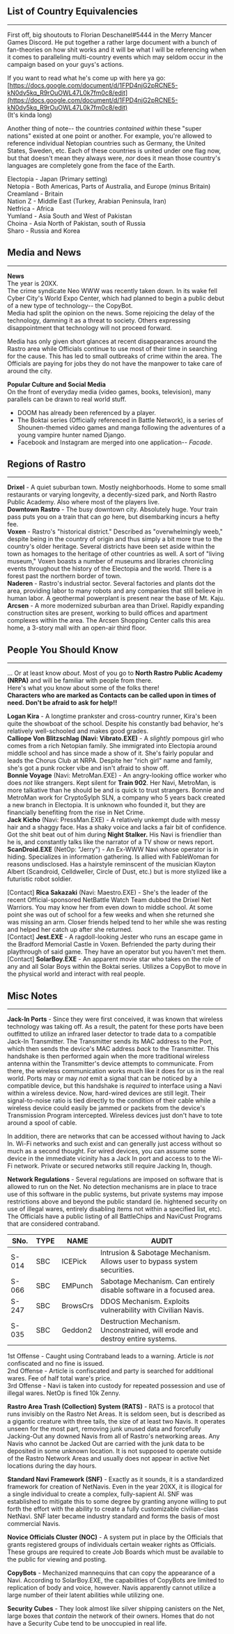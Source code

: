 List of Country Equivalencies
---
---

First off, big shoutouts to Florian Deschanel#5444 in the Merry Mancer Games Discord. He put together a rather large document with a bunch of fan-theories on how shit works and it will be what I will be referencing when it comes to paralleling multi-country events which may seldom occur in the campaign based on your guys's actions.  

If you want to read what he's come up with here ya go: [https://docs.google.com/document/d/1FPD4njG2pRCNE5-kN0dv5kq_R9rOuOWL47L0k7fm0c8/edit](https://docs.google.com/document/d/1FPD4njG2pRCNE5-kN0dv5kq_R9rOuOWL47L0k7fm0c8/edit)  
(It's kinda long)  

Another thing of note-- the countries *contained within* these "super nations" existed at one point or another. For example, you're allowed to reference individual Netopian countries such as Germany, the United States, Sweden, etc. Each of these countries is united under one flag now, but that doesn't mean they always were, *nor* does it mean those country's languages are completely gone from the face of the Earth.  

Electopia - Japan (Primary setting)  
Netopia - Both Americas, Parts of Australia, and Europe (minus Britain)  
Creamland - Britain  
Nation Z - Middle East (Turkey, Arabian Peninsula, Iran)  
Netfrica - Africa  
Yumland - Asia South and West of Pakistan   
Choina - Asia North of Pakistan, south of Russia  
Sharo - Russia and Korea  

Media and News
---
---
**News**  
The year is 20XX.  
The crime syndicate Neo WWW was recently taken down. In its wake fell Cyber City's World Expo Center, which had planned to begin a public debut of a new type of technology-- the CopyBot.  
Media had split the opinion on the news. Some rejoicing the delay of the technology, damning it as a threat to society. Others expressing disappointment that technology will not proceed forward.  

Media has only given short glances at recent disappearances around the Rastro area while Officials continue to use most of their time in searching for the cause. This has led to small outbreaks of crime within the area. The Officials are paying for jobs they do not have the manpower to take care of around the city.  

**Popular Culture and Social Media**  
On the front of everyday media (video games, books, television), many parallels can be drawn to real world stuff.  
- DOOM has already been referenced by a player.  
- The Boktai series (Officially referenced in Battle Network), is a series of Shounen-themed video games and manga following the adventures of a young vampire hunter named Django.  
- Facebook and Instagram are merged into one application-- *Facade*.  

Regions of Rastro
---
---

**Drixel** - A quiet suburban town. Mostly neighborhoods. Home to some small restaurants or varying longevity, a decently-sized park, and North Rastro Public Academy. Also where most of the players live.  
**Downtown Rastro** - The busy downtown city. Absolutely huge. Your train pass puts you on a train that can *go* here, but disembarking  incurs a hefty fee.  
**Voxen** - Rastro's "historical district." Described as "overwhelmingly weeb," despite being in the country of origin and thus simply a bit more true to the country's older heritage. Several districts have been set aside within the town as homages to the heritage of other countries as well. A sort of "living museum," Voxen boasts a number of museums and libraries chronicling events throughout the history of the Electopia and the world. There is a forest past the northern border of town.  
**Naderen** - Rastro's industrial sector. Several factories and plants dot the area, providing labor to many robots and any companies that still believe in human labor. A geothermal powerplant is present near the base of Mt. Kaju.  
**Arcsen** - A more modernized suburban area than Drixel. Rapidly expanding construction sites are present, working to build offices and apartment complexes within the area. The Arcsen Shopping Center calls this area home, a 3-story mall with an open-air third floor.  

People You Should Know
---
---
... Or at least know *about*. Most of you go to **North Rastro Public Academy (NRPA)** and will be familiar with people from there.  
Here's what you know about some of the folks there!  
**Characters who are marked as Contacts can be called upon in times of need. Don't be afraid to ask for help!!**  

**Logan Kira** - A longtime prankster and cross-country runner, Kira's been quite the showboat of the school. Despite his constantly bad behavior, he's relatively well-schooled and makes good grades.  
**Calliope Von Blitzschlag (Navi: Vibrato.EXE)** - A *slightly* pompous girl who comes from a rich Netopian family. She immigrated into Electopia around middle school and has since made a show of it. She's fairly popular and leads the Chorus Club at NRPA. Despite her "rich girl" name and family, she's got a punk rocker vibe and isn't afraid to show off.  
**Bonnie Voyage** (Navi: MetroMan.EXE) - An angry-looking office worker who does *not* like strangers. Kept silent for **Train 902**. Her Navi, MetroMan, is more talkative than he should be and is quick to trust strangers. Bonnie and MetroMan work for CryptoSylph SLN, a company who 5 years back created a new branch in Electopia. It is unknown who founded it, but they are financially benefiting from the rise in Net Crime.  
**Jack Kicho** (Navi: PressMan.EXE) - A relatively unkempt dude with messy hair and a shaggy face. Has a shaky voice and lacks a fair bit of confidence. Got the shit beat out of him during **Night Stalker.** His Navi is friendlier than he is, and constantly talks like the narrator of a TV show or news report.  
**ScanDroid.EXE** (NetOp: "Jerry") - An Ex-WWW Navi whose operator is in hiding. Specializes in information gathering. Is allied with FableWoman for reasons undisclosed. Has a hairstyle reminscent of the musician Klayton Albert (Scandroid, Celldweller, Circle of Dust, etc.) but is more stylized like a futuristic robot soldier.  

[Contact] **Rica Sakazaki** (Navi: Maestro.EXE) - She's the leader of the recent Official-sponsored NetBattle Watch Team dubbed the Drixel Net Warriors. You may know her from even down to middle school. At some point she was out of school for a few weeks and when she returned she was missing an arm. Closer friends helped tend to her while she was resting and helped her catch up after she returned.  
[Contact] **Jest.EXE** - A ragdoll-looking Jester who runs an escape game in the Bradford Memorial Castle in Voxen. Befriended the party during their playthrough of said game. They have an operator but you haven't met them.  
[Contact] **SolarBoy.EXE** - An apparent movie star who takes on the role of any and all Solar Boys within the Boktai series. Utilizes a CopyBot to move in the physical world and interact with real people.  

Misc Notes
---
---

**Jack-In Ports** - Since they were first conceived, it was known that wireless technology was taking off. As a result, the patent for these ports have been outfitted to utilize an infrared laser detector to trade data to a compatible Jack-In Transmitter. The Transmitter sends its MAC address to the Port, which then sends the device's MAC address *back* to the Transmitter. This handshake is then performed again when the more traditional wireless antenna within the Transmitter's device attempts to communicate. From there, the wireless communication works much like it does for us in the real world. Ports may or may *not* emit a signal that can be noticed by a compatible device, but this handshake is *required* to interface using a Navi within a wireless device.
Now, hard-wired devices are still legit. Their signal-to-noise ratio is tied directly to the condition of their cable while a wireless device could easily be jammed or packets from the device's Transmission Program intercepted. Wireless devices just don't have to tote around a spool of cable.  
  
In addition, there are networks that can be accessed without having to Jack In. Wi-Fi networks and such exist and can generally just access without so much as a second thought. For wired devices, you can assume some device in the immediate vicinity has a Jack In port and access to to the Wi-Fi network. Private or secured networks still require Jacking In, though.  

**Network Regulations** - Several regulations are imposed on software that is allowed to run on the Net. No detection mechanisms are in place to trace use of this software in the public systems, but private systems may impose restrictions above and beyond the public standard (ie. hightened security on use of illegal wares, entirely disabling items not within a specified list, etc). The Officials have a public listing of all BattleChips and NaviCust Programs that are considered contraband.

| SNo. | TYPE | NAME | AUDIT |
|------|------|------|------|
| S-014 | SBC | ICEPick | Intrusion & Sabotage Mechanism. Allows user to bypass system securities. |
| S-066 | SBC | EMPunch | Sabotage Mechanism. Can entirely disable software in a focused area. |
| S-247 | SBC | BrowsCrs | DDOS Mechanism. Exploits vulnerability with Civilian Navis. |
| S-035 | SBC | Geddon2 | Destruction Mechanism. Unconstrained, will erode and destroy entire systems. |

1st Offense - Caught using Contraband leads to a warning. Article is *not* confiscated and no fine is issued.  
2nd Offense - Article is confiscated and party is searched for additional wares. Fee of half total ware's price.  
3rd Offense - Navi is taken into custody for repeated possession and use of illegal wares. NetOp is fined 10k Zenny.  

**Rastro Area Trash (Collection) System (RATS)** - RATS is a protocol that runs invisibly on the Rastro Net Areas. It is seldom seen, but is described as a gigantic creature with three tails, the size of at least two Navis. It operates unseen for the most part, removing junk unused data and forcefully Jacking-Out any downed Navis from all of Rastro's networking areas. Any Navis who cannot be Jacked Out are carried with the junk data to be deposited in some unknown location. It is not supposed to operate outside of the Rastro Network Areas and usually does not appear in active Net locations during the day hours.

**Standard Navi Framework (SNF)** - Exactly as it sounds, it is a standardized framework for creation of NetNavis. Even in the year 20XX, it is illogical for a single individual to create a complex, fully-sapient AI. SNF was established to mitigate this to some degree by granting anyone willing to put forth the effort with the ability to create a fully customizable civilian-class NetNavi. SNF later became industry standard and forms the basis of most commercial Navis.

**Novice Officials Cluster (NOC)** - A system put in place by the Officials that grants registered groups of individuals certain weaker rights as Officials. These groups are required to create Job Boards which must be available to the public for viewing and posting.

**CopyBots** - Mechanized mannequins that can copy the appearance of a Navi. According to SolarBoy.EXE, the capabilities of CopyBots are limited to replication of body and voice, however. Navis apparently cannot utilize a large number of their latent abilities while utilizing one.  

**Security Cubes** - They look almost like silver shipping canisters on the Net, large boxes that *contain* the network of their owners. Homes that do not have a Security Cube tend to be unoccupied in real life.
